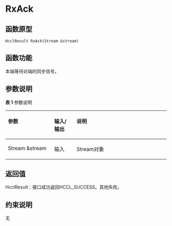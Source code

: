 # RxAck 

## 函数原型<a name="zh-cn_topic_0000001956618581_section7408mcpsimp"></a>

```
HcclResult RxAck(Stream &stream)
```

## 函数功能<a name="zh-cn_topic_0000001956618581_section7411mcpsimp"></a>

本端等待对端的同步信号。

## 参数说明<a name="zh-cn_topic_0000001956618581_section7414mcpsimp"></a>

**表 1**  参数说明

<a name="zh-cn_topic_0000001956618581_table7416mcpsimp"></a>
<table><thead align="left"><tr id="zh-cn_topic_0000001956618581_row7423mcpsimp"><th class="cellrowborder" valign="top" width="28.71%" id="mcps1.2.4.1.1"><p id="zh-cn_topic_0000001956618581_p7425mcpsimp"><a name="zh-cn_topic_0000001956618581_p7425mcpsimp"></a><a name="zh-cn_topic_0000001956618581_p7425mcpsimp"></a>参数</p>
</th>
<th class="cellrowborder" valign="top" width="13.86%" id="mcps1.2.4.1.2"><p id="zh-cn_topic_0000001956618581_p7427mcpsimp"><a name="zh-cn_topic_0000001956618581_p7427mcpsimp"></a><a name="zh-cn_topic_0000001956618581_p7427mcpsimp"></a>输入/输出</p>
</th>
<th class="cellrowborder" valign="top" width="57.43000000000001%" id="mcps1.2.4.1.3"><p id="zh-cn_topic_0000001956618581_p7429mcpsimp"><a name="zh-cn_topic_0000001956618581_p7429mcpsimp"></a><a name="zh-cn_topic_0000001956618581_p7429mcpsimp"></a>说明</p>
</th>
</tr>
</thead>
<tbody><tr id="zh-cn_topic_0000001956618581_row7431mcpsimp"><td class="cellrowborder" valign="top" width="28.71%" headers="mcps1.2.4.1.1 "><p id="zh-cn_topic_0000001956618581_p7433mcpsimp"><a name="zh-cn_topic_0000001956618581_p7433mcpsimp"></a><a name="zh-cn_topic_0000001956618581_p7433mcpsimp"></a>Stream &amp;stream</p>
</td>
<td class="cellrowborder" valign="top" width="13.86%" headers="mcps1.2.4.1.2 "><p id="zh-cn_topic_0000001956618581_p7435mcpsimp"><a name="zh-cn_topic_0000001956618581_p7435mcpsimp"></a><a name="zh-cn_topic_0000001956618581_p7435mcpsimp"></a>输入</p>
</td>
<td class="cellrowborder" valign="top" width="57.43000000000001%" headers="mcps1.2.4.1.3 "><p id="zh-cn_topic_0000001956618581_p7437mcpsimp"><a name="zh-cn_topic_0000001956618581_p7437mcpsimp"></a><a name="zh-cn_topic_0000001956618581_p7437mcpsimp"></a>Stream对象</p>
</td>
</tr>
</tbody>
</table>

## 返回值<a name="zh-cn_topic_0000001956618581_section7438mcpsimp"></a>

HcclResult：接口成功返回HCCL\_SUCCESS。其他失败。

## 约束说明<a name="zh-cn_topic_0000001956618581_section7441mcpsimp"></a>

无

